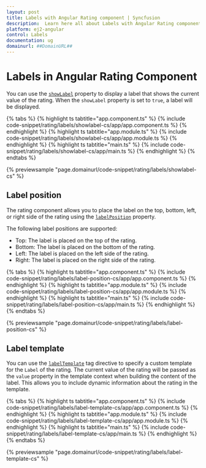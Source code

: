 ```yaml
---
layout: post
title: Labels with Angular Rating component | Syncfusion
description:  Learn here all about Labels with Angular Rating component of Syncfusion Essential JS 2 and more details.
platform: ej2-angular
control: Labels
documentation: ug
domainurl: ##DomainURL##
---
```


# Labels in Angular Rating Component

You can use the [`showLabel`](https://ej2.syncfusion.com/angular/documentation/api/rating#showlabel) property to display a label that shows the current value of the rating. When the `showLabel` property is set to `true`, a label will be displayed.

{% tabs %}
{% highlight ts tabtitle="app.component.ts" %}
{% include code-snippet/rating/labels/showlabel-cs/app/app.component.ts %}
{% endhighlight %}
{% highlight ts tabtitle="app.module.ts" %}
{% include code-snippet/rating/labels/showlabel-cs/app/app.module.ts %}
{% endhighlight %}
{% highlight ts tabtitle="main.ts" %}
{% include code-snippet/rating/labels/showlabel-cs/app/main.ts %}
{% endhighlight %}
{% endtabs %}

{% previewsample "page.domainurl/code-snippet/rating/labels/showlabel-cs" %}

## Label position

The rating component allows you to place the label on the top, bottom, left, or right side of the rating using the [`labelPosition`](https://ej2.syncfusion.com/angular/documentation/api/rating#labelposition) property.

The following label positions are supported:

* Top: The label is placed on the top of the rating.
* Bottom: The label is placed on the bottom of the rating.
* Left: The label is placed on the left side of the rating.
* Right: The label is placed on the right side of the rating.

{% tabs %}
{% highlight ts tabtitle="app.component.ts" %}
{% include code-snippet/rating/labels/label-position-cs/app/app.component.ts %}
{% endhighlight %}
{% highlight ts tabtitle="app.module.ts" %}
{% include code-snippet/rating/labels/label-position-cs/app/app.module.ts %}
{% endhighlight %}
{% highlight ts tabtitle="main.ts" %}
{% include code-snippet/rating/labels/label-position-cs/app/main.ts %}
{% endhighlight %}
{% endtabs %}

{% previewsample "page.domainurl/code-snippet/rating/labels/label-position-cs" %}

## Label template

You can use the [`labelTemplate`](https://ej2.syncfusion.com/angular/documentation/api/rating#labeltemplate) tag directive to specify a custom template for the `Label` of the rating. The current value of the rating will be passed as the `value` property in the template context when building the content of the label. This allows you to include dynamic information about the rating in the template.

{% tabs %}
{% highlight ts tabtitle="app.component.ts" %}
{% include code-snippet/rating/labels/label-template-cs/app/app.component.ts %}
{% endhighlight %}
{% highlight ts tabtitle="app.module.ts" %}
{% include code-snippet/rating/labels/label-template-cs/app/app.module.ts %}
{% endhighlight %}
{% highlight ts tabtitle="main.ts" %}
{% include code-snippet/rating/labels/label-template-cs/app/main.ts %}
{% endhighlight %}
{% endtabs %}

{% previewsample "page.domainurl/code-snippet/rating/labels/label-template-cs" %}

